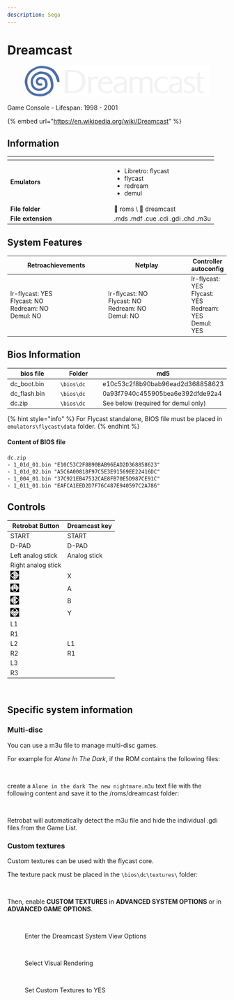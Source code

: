 ```yaml
---
description: Sega
---
```


# Dreamcast

<div align="left">

<figure><picture><source srcset="https://raw.githubusercontent.com/fabricecaruso/es-theme-carbon/91d85c7849cc550b0cac4e75cb8e0923d3b61b5e/art/logos/dreamcast-w.svg" media="(prefers-color-scheme: dark)"><img src="https://raw.githubusercontent.com/fabricecaruso/es-theme-carbon/5149a33eed46b2af638b06119397d4023b75131f/art/logos/dreamcast.svg" alt=""></picture><figcaption></figcaption></figure>

</div>

Game Console - Lifespan: 1998 - 2001

{% embed url="https://en.wikipedia.org/wiki/Dreamcast" %}

## Information

<table data-header-hidden><thead><tr><th width="224"></th><th></th></tr></thead><tbody><tr><td><strong>Emulators</strong></td><td><ul><li>Libretro: flycast</li><li>flycast</li><li>redream</li><li>demul</li></ul></td></tr><tr><td><strong>File folder</strong></td><td><span data-gb-custom-inline data-tag="emoji" data-code="1f4c2">📂</span> roms \ <span data-gb-custom-inline data-tag="emoji" data-code="1f4c2">📂</span> dreamcast</td></tr><tr><td><strong>File extension</strong></td><td>.mds .mdf .cue .cdi .gdi .chd .m3u</td></tr></tbody></table>

## System Features

<table><thead><tr><th width="256">Retroachievements</th><th width="243">Netplay</th><th>Controller autoconfig</th></tr></thead><tbody><tr><td>lr-flycast: YES<br>Flycast: NO<br>Redream: NO<br>Demul: NO</td><td>lr-flycast: NO<br>Flycast: NO<br>Redream: NO<br>Demul: NO</td><td>lr-flycast: YES<br>Flycast: YES<br>Redream: YES<br>Demul: YES</td></tr></tbody></table>

## Bios Information

<table><thead><tr><th width="160.55555555555557">bios file</th><th width="155">Folder</th><th>md5</th></tr></thead><tbody><tr><td>dc_boot.bin</td><td><code>\bios\dc</code></td><td>e10c53c2f8b90bab96ead2d368858623</td></tr><tr><td>dc_flash.bin</td><td><code>\bios\dc</code></td><td>0a93f7940c455905bea6e392dfde92a4</td></tr><tr><td>dc.zip</td><td><code>\bios\dc</code></td><td>See below (required for demul only)</td></tr></tbody></table>

{% hint style="info" %}
For Flycast standalone, BIOS file must be placed in `emulators\flycast\data` folder.
{% endhint %}

#### Content of BIOS file

```
dc.zip
- 1_01d_01.bin "E10C53C2F8B90BAB96EAD2D368858623"
- 1_01d_02.bin "A5C6A00818F97C5E3E91569EE22416DC"
- 1_004_01.bin "37C921EB47532CAE8FB70E5D987CE91C"
- 1_011_01.bin "EAFCA1EED2D7F76C487E940597C2A786"
```

## Controls

| Retrobat Button                                   | Dreamcast key |
| ------------------------------------------------- | ------------- |
| START                                             | START         |
| D-PAD                                             | D-PAD         |
| Left analog stick                                 | Analog stick  |
| Right analog stick                                |               |
| ![](<../../../../.gitbook/assets/image (45).png>) | X             |
| ![](<../../../../.gitbook/assets/image (27).png>) | A             |
| ![](<../../../../.gitbook/assets/image (13).png>) | B             |
| ![](<../../../../.gitbook/assets/image (47).png>) | Y             |
| L1                                                |               |
| R1                                                |               |
| L2                                                | L1            |
| R2                                                | R1            |
| L3                                                |               |
| R3                                                |               |

<div align="left">

<figure><img src="https://i.imgur.com/g71xmgZ.png" alt=""><figcaption></figcaption></figure>

</div>

## Specific system information

### Multi-disc

You can use a m3u file to manage multi-disc games.

For example for _Alone In The Dark_, if the ROM contains the following files:

<div align="left">

<figure><img src="https://i.imgur.com/LUmmLpf.png" alt=""><figcaption></figcaption></figure>

</div>

create a `Alone in the dark The new nightmare.m3u` text file with the following content and save it to the /roms/dreamcast folder:

<div align="left">

<figure><img src="https://i.imgur.com/9dQJhD9.png" alt=""><figcaption></figcaption></figure>

</div>

Retrobat will automatically detect the m3u file and hide the individual .gdi files from the Game List.

### Custom textures

Custom textures can be used with the flycast core.

The texture pack must be placed in the `\bios\dc\textures\` folder:

<div align="left">

<figure><img src="https://i.imgur.com/65bX2kT.png" alt=""><figcaption></figcaption></figure>

</div>

Then, enable **CUSTOM TEXTURES** in **ADVANCED SYSTEM OPTIONS** or in **ADVANCED GAME OPTIONS**.

<div align="left">

<figure><img src="https://i.imgur.com/ppkZ9bw.png" alt=""><figcaption><p>Enter the Dreamcast System View Options</p></figcaption></figure>

</div>

<div align="left">

<figure><img src="https://i.imgur.com/qVMX2Ly.png" alt=""><figcaption><p>Select Visual Rendering</p></figcaption></figure>

</div>

<div align="left">

<figure><img src="https://i.imgur.com/SbsPMz1.png" alt=""><figcaption><p>Set Custom Textures to YES</p></figcaption></figure>

</div>
